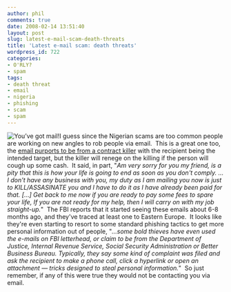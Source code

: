 ```yaml
---
author: phil
comments: true
date: 2008-02-14 13:51:40
layout: post
slug: latest-e-mail-scam-death-threats
title: 'Latest e-mail scam: death threats'
wordpress_id: 722
categories:
- O'RLY?
- spam
tags:
- death threat
- email
- nigeria
- phishing
- scam
- spam
---
```


![You’ve got mail!](http://www.fak3r.com/wp-content/uploads/2008/02/ygmail1.jpg)I guess since the Nigerian scams are too common people are working on new angles to rob people via email.  This is a great one too, the [email purports to be from a contract killer](http://www.stltoday.com/stltoday/news/stories.nsf/stlouiscitycounty/story/4E4E4F028953420B862573E90012BF4B?OpenDocument) with the recipient being the intended target, but the killer will renege on the killing if the person will cough up some cash.  It said, in part, "_Am very sorry for you my friend, is a pity that this is how your life is going to end as soon as you don't comply. … I don't have any business with you, my duty as I am mailing you now is just to KILL/ASSASINATE you and I have to do it as I have already been paid for that. [...] Get back to me now if you are ready to pay some fees to spare your life, If you are not ready for my help, then I will carry on with my job straight-up._"  The FBI reports that it started seeing these emails about 6-8 months ago, and they've traced at least one to Eastern Europe.  It looks like they're even starting to resort to some standard phishing tactics to get more personal information out of people, "_...some bold thieves have even used the e-mails on FBI letter­head, or claim to be from the Department of Justice, Internal Revenue Service, Social Security Administration or Better Business Bureau. Typically, they say some kind of complaint was filed and ask the recipient to make a phone call, click a hyperlink or open an attachment — tricks designed to steal personal information._"  So just remember, if any of this were true they would not be contacting you via email.
